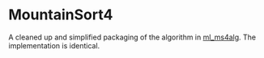# MountainSort4

A cleaned up and simplified packaging of the algorithm in [ml_ms4alg](https://github.com/magland/ml_ms4alg). The implementation is identical.

